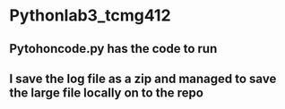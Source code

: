 # Pythonlab3_tcmg412


## Pytohoncode.py has the code to run
## I save the log file as a zip and managed to save the large file locally on to the repo
